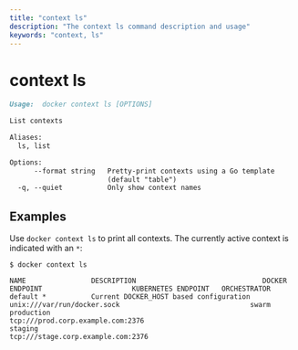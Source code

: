 ```yaml
---
title: "context ls"
description: "The context ls command description and usage"
keywords: "context, ls"
---
```


# context ls

```markdown
Usage:  docker context ls [OPTIONS]

List contexts

Aliases:
  ls, list

Options:
      --format string   Pretty-print contexts using a Go template
                        (default "table")
  -q, --quiet           Only show context names
```

## Examples

Use `docker context ls` to print all contexts. The currently active context is
indicated with an `*`:

```console
$ docker context ls

NAME                DESCRIPTION                               DOCKER ENDPOINT                      KUBERNETES ENDPOINT   ORCHESTRATOR
default *           Current DOCKER_HOST based configuration   unix:///var/run/docker.sock                                swarm
production                                                    tcp:///prod.corp.example.com:2376
staging                                                       tcp:///stage.corp.example.com:2376
```
